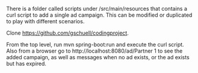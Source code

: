 There is a folder called scripts under /src/main/resources that contains a curl script to add a single ad campaign. This can be modified or duplicated to play with different scenarios.

Clone https://github.com/gschuell/codingproject.

From the top level, run mvn spring-boot:run and execute the curl script. Also from a browser go to http://localhost:8080/ad/Partner 1 to see the added campaign, as well as messages when no ad exists, or the ad exists but has expired.

